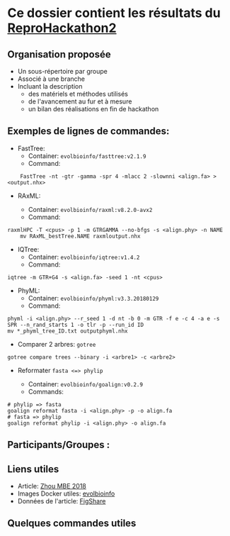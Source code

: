 # Ce dossier contient les résultats du [ReproHackathon2](../docs/hackathon_2_programme.md)

## Organisation proposée

* Un sous-répertoire par groupe
* Associé à une branche
* Incluant la description
  * des matériels et méthodes utilisés
  * de l'avancement au fur et à mesure
  * un bilan des réalisations en fin de hackathon

## Exemples de lignes de commandes:

* FastTree:
  - Container: `evolbioinfo/fasttree:v2.1.9`
  - Command:
```
	FastTree -nt -gtr -gamma -spr 4 -mlacc 2 -slownni <align.fa> > <output.nhx>
```

* RAxML:

    - Container: `evolbioinfo/raxml:v8.2.0-avx2`
    - Command:    
```
raxmlHPC -T <cpus> -p 1 -m GTRGAMMA --no-bfgs -s <align.phy> -n NAME
	mv RAxML_bestTree.NAME raxmloutput.nhx
```

* IQTree:
    - Container: `evolbioinfo/iqtree:v1.4.2`
    - Command:
```
iqtree -m GTR+G4 -s <align.fa> -seed 1 -nt <cpus>
```

* PhyML:
    - Container: `evolbioinfo/phyml:v3.3.20180129`
    - Command:
```
phyml -i <align.phy> --r_seed 1 -d nt -b 0 -m GTR -f e -c 4 -a e -s SPR --n_rand_starts 1 -o tlr -p --run_id ID
mv *_phyml_tree_ID.txt outputphyml.nhx
```


* Comparer 2 arbres: `gotree`

```
gotree compare trees --binary -i <arbre1> -c <arbre2>
```

* Reformater `fasta <=> phylip`

    - Container: `evolbioinfo/goalign:v0.2.9`
    - Commands:
```
# phylip => fasta
goalign reformat fasta -i <align.phy> -p -o align.fa
# fasta => phylip
goalign reformat phylip -i <align.phy> -o align.fa
```

## Participants/Groupes :


## Liens utiles

* Article: [Zhou MBE 2018](https://academic.oup.com/mbe/article/35/2/486/4644721)
* Images Docker utiles: [evolbioinfo](https://hub.docker.com/r/evolbioinfo/)
* Données de l'article: [FigShare](https://figshare.com/projects/Evaluating_fast_maximum_likelihood-based_phylogenetic_programs_using_empirical_phylogenomic_data_sets/22040)

## Quelques commandes utiles

